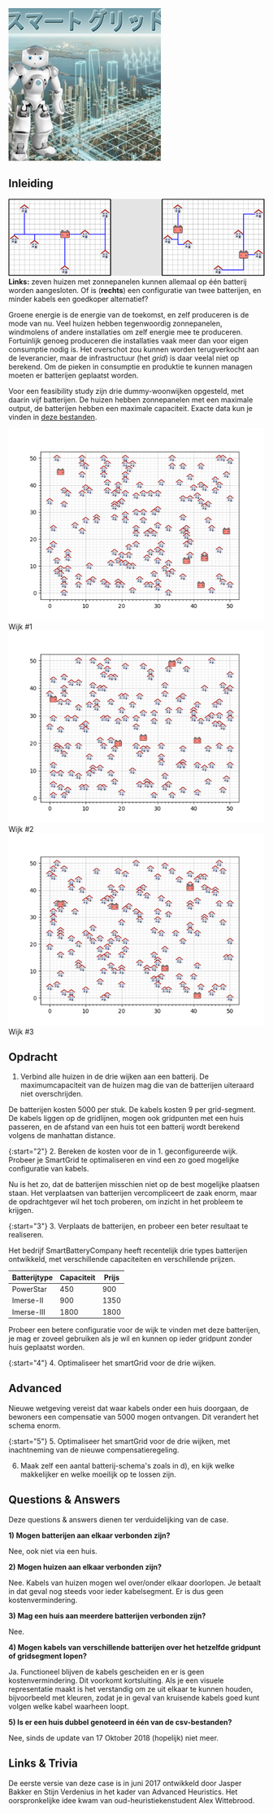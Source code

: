 ![](Smartgrid.jpg)

## Inleiding

![](Twogrids.gif)
**Links:** zeven huizen met zonnepanelen kunnen allemaal op één batterij worden aangesloten. Of is (**rechts**) een configuratie van twee batterijen, en minder kabels een goedkoper alternatief? 

Groene energie is de energie van de toekomst, en zelf produceren is de mode van nu. Veel huizen hebben tegenwoordig zonnepanelen, windmolens of andere installaties om zelf energie mee te produceren. Fortuinlijk genoeg produceren die installaties vaak meer dan voor eigen consumptie nodig is. Het overschot zou kunnen worden terugverkocht aan de leverancier, maar de infrastructuur (het *grid*) is daar veelal niet op berekend. Om de pieken in consumptie en produktie te kunnen managen moeten er batterijen geplaatst worden.


Voor een feasibility study zijn drie dummy-woonwijken opgesteld, met daarin vijf batterijen. De huizen hebben zonnepanelen met een maximale output, de batterijen hebben een maximale capaciteit. Exacte data kun je vinden in [deze bestanden](Huizen&Batterijen.zip).

![](Wijk1.png) Wijk #1
![](Wijk2.png) Wijk #2
![](Wijk3.png) Wijk #3

## Opdracht

1. Verbind alle huizen in de drie wijken aan een batterij. De maximumcapaciteit van de huizen mag die van de batterijen uiteraard niet overschrijden.

De batterijen kosten 5000 per stuk. De kabels kosten 9 per grid-segment. De kabels liggen op de gridlijnen, mogen ook gridpunten met een huis passeren, en de afstand van een huis tot een batterij wordt berekend volgens de manhattan distance.

{:start="2"}
2. Bereken de kosten voor de in 1. geconfigureerde wijk. Probeer je SmartGrid te optimaliseren en vind een zo goed mogelijke configuratie van kabels.

Nu is het zo, dat de batterijen misschien niet op de best mogelijke plaatsen staan. Het verplaatsen van batterijen vercompliceert de zaak enorm, maar de opdrachtgever wil het toch proberen, om inzicht in het probleem te krijgen.

{:start="3"}
3. Verplaats de batterijen, en probeer een beter resultaat te realiseren.

Het bedrijf SmartBatteryCompany heeft recentelijk drie types batterijen ontwikkeld, met verschillende capaciteiten en verschillende prijzen.

|Batterijtype | Capaciteit | Prijs |
| --- | --- | --- |
| PowerStar | 450 | 900 |
| Imerse-II | 900 | 1350 |
| Imerse-III | 1800 | 1800 |


Probeer een betere configuratie voor de wijk te vinden met deze batterijen, je mag er zoveel gebruiken als je wil en kunnen op ieder gridpunt zonder huis geplaatst worden.

{:start="4"}
4. Optimaliseer het smartGrid voor de drie wijken.

## Advanced

Nieuwe wetgeving vereist dat waar kabels onder een huis doorgaan, de bewoners een compensatie van 5000 mogen ontvangen. Dit verandert het schema enorm. 

{:start="5"}
5. Optimaliseer het smartGrid voor de drie wijken, met inachtneming van de nieuwe compensatieregeling.   

6. Maak zelf een aantal batterij-schema's zoals in d), en kijk welke makkelijker en welke moeilijk op te lossen zijn.


## Questions & Answers

Deze questions & answers dienen ter verduidelijking van de case.


**1) Mogen batterijen aan elkaar verbonden zijn?** 

Nee, ook niet via een huis.


**2) Mogen huizen aan elkaar verbonden zijn?**

Nee. Kabels van huizen mogen wel over/onder elkaar doorlopen. Je betaalt in dat geval nog steeds voor ieder kabelsegment. Er is dus geen kostenvermindering. 


**3) Mag een huis aan meerdere batterijen verbonden zijn?** 

Nee.


**4) Mogen kabels van verschillende batterijen over het hetzelfde gridpunt of gridsegment lopen?**

Ja. Functioneel blijven de kabels gescheiden en er is geen kostenvermindering. Dit voorkomt kortsluiting. Als je een visuele representatie maakt is het verstandig om ze uit elkaar te kunnen houden, bijvoorbeeld met kleuren, zodat je in geval van kruisende kabels goed kunt volgen welke kabel waarheen loopt.


**5) Is er een huis dubbel genoteerd in één van de csv-bestanden?**

Nee, sinds de update van 17 Oktober 2018 (hopelijk) niet meer.

## Links & Trivia

De eerste versie van deze case is in juni 2017 ontwikkeld door Jasper Bakker en Stijn Verdenius in het kader van Advanced Heuristics. Het oorspronkelijke idee kwam van oud-heuristiekenstudent Alex Wittebrood.

